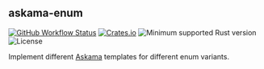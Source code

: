 ## askama-enum

[![GitHub Workflow Status](https://img.shields.io/github/workflow/status/Kijewski/askama-enum/CI?logo=github)](https://github.com/Kijewski/askama-enum/actions/workflows/ci.yml)
[![Crates.io](https://img.shields.io/crates/v/askama-enum?logo=rust)](https://crates.io/crates/askama-enum)
![Minimum supported Rust version](https://img.shields.io/badge/rustc-1.53+-important?logo=rust "Minimum Supported Rust Version")
![License](https://img.shields.io/badge/license-ISC%2FMIT%2FApache--2.0%20WITH%20LLVM--exception-informational?logo=apache)

Implement different [Askama](https://crates.io/crates/askama) templates for different enum variants.
